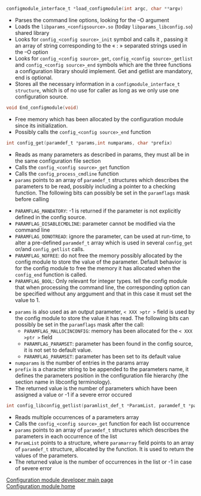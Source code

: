 ```c
configmodule_interface_t *load_configmodule(int argc, char **argv)
```
* Parses the command line options, looking for the –O argument
* Loads the `libparams_<configsource>.so` (today `libparams_libconfig.so`)  shared library
* Looks for `config_<config source>_init` symbol and calls it , passing it an array of string corresponding to the « : » separated strings used in the –O option
* Looks for `config_<config source>_get`, `config_<config source>_getlist` and  `config_<config source>_end` symbols which are the three functions a configuration library should implement. Get and getlist are mandatory, end is optional.
* Stores all the necessary information in a `configmodule_interface_t structure`, which is of no use for caller as long as we only use one configuration source.  

```c
void End_configmodule(void)
```
* Free memory which has been allocated by the configuration module since its initialization.
* Possibly calls the `config_<config source>_end` function

```c
int config_get(paramdef_t *params,int numparams, char *prefix)
```
* Reads as many parameters as described in params, they must all be in the same configuration file section
* Calls the `config_<config source>_get` function
* Calls the `config_process_cmdline` function
* `params` points to an array of `paramdef_t` structures which describes the parameters to be read, possibly including a pointer to a checking function. The following bits can possibly be set in the `paramflags` mask before calling
 - `PARAMFLAG_MANDATORY`: -1 is returned if the parameter is not explicitly defined in the config source.
 - `PARAMFLAG_DISABLECMDLINE`: parameter cannot be modified via the command line
 - `PARAMFLAG_DONOTREAD`: ignore the parameter, can be used at run-time, to alter a pre-defined `paramdef_t` array which is used in several `config_get` or/and `config_getlist` calls.
 - `PARAMFLAG_NOFREE`: do not free the memory possibly allocated by the config module to store the value of the parameter. Default behavior is for the config module to free the memory it has allocated when the `config_end` function is called.
 - `PARAMFLAG_BOOL`: Only relevant for integer types. tell the config module that when processing the command line, the corresponding option can be specified without any arggument and that in this case it must set the value to 1.  

* `params` is also used as an output parameter, `< XXX >ptr >` field  is used by the config module to store the value it has read. The following bits can possibly be set in the `paramflags` mask after the call:
  - `PARAMFLAG_MALLOCINCONFIG`: memory has been allocated for the ` < XXX >ptr > ` field
  - `PARAMFLAG_PARAMSET`: parameter has been found in the config source, it is not set to default value.
  - `PARAMFLAG_PARAMSET`: parameter has been set to its default value
* `numparams` is the number of entries in the params array
* `prefix` is a character string to be appended to the parameters name, it defines the parameters position in the configuration file hierarchy (the section name in libconfig terminology). 
* The returned value is the number of parameters which have been assigned a value or -1 if a severe error occured

```c
int config_libconfig_getlist(paramlist_def_t *ParamList, paramdef_t *params, int numparams, char *prefix)
```
* Reads multiple occurrences of a parameters array
* Calls the `config_<config source>_get` function for each list occurrence
* `params` points to an array of `paramdef_t` structures which describes the parameters in each occurrence of the list
* `ParamList`  points to a structure, where `paramarray` field points to an array of `paramdef_t` structure, allocated by the function. It is used to return the values of the parameters.
* The returned value is the number of occurrences in the list or -1 in case of severe error  


[Configuration module developer main page](../../config/devusage.md)  
[Configuration module home](../../config.md)
